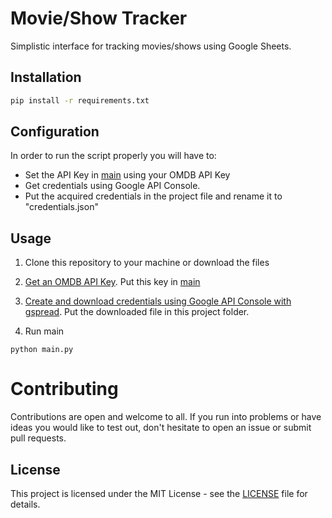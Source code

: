 # Movie/Show Tracker

Simplistic interface for tracking movies/shows using Google Sheets.

## Installation

```bash
pip install -r requirements.txt
```

## Configuration

In order to run the script properly you will have to:
- Set the API Key in [main](main.py) using your OMDB API Key
- Get credentials using Google API Console.
- Put the acquired credentials in the project file and rename it to "credentials.json"

## Usage

1. Clone this repository to your machine or download the files

2. [Get an OMDB API Key](https://www.omdbapi.com/apikey.aspx?__EVENTTARGET=freeAcct&__EVENTARGUMENT=&__LASTFOCUS=&__VIEWSTATE=%2FwEPDwUKLTIwNDY4MTIzNQ9kFgYCAQ9kFgICBw8WAh4HVmlzaWJsZWhkAgIPFgIfAGhkAgMPFgIfAGhkGAEFHl9fQ29udHJvbHNSZXF1aXJlUG9zdEJhY2tLZXlfXxYDBQtwYXRyZW9uQWNjdAUIZnJlZUFjY3QFCGZyZWVBY2N0oCxKYG7xaZwy2ktIrVmWGdWzxj%2FDhHQaAqqFYTiRTDE%3D&__VIEWSTATEGENERATOR=5E550F58&__EVENTVALIDATION=%2FwEdAAU%2BO86JjTqdg0yhuGR2tBukmSzhXfnlWWVdWIamVouVTzfZJuQDpLVS6HZFWq5fYpioiDjxFjSdCQfbG0SWduXFd8BcWGH1ot0k0SO7CfuulHLL4j%2B3qCcW3ReXhfb4KKsSs3zlQ%2B48KY6Qzm7wzZbR&at=freeAcct&Email=). Put this key in [main](main.py)

3. [Create and download credentials using Google API Console with gspread](https://docs.gspread.org/en/latest/oauth2.html#for-end-users-using-oauth-client-id). Put the downloaded file in this project folder.

4. Run main
```
python main.py
```

# Contributing
Contributions are open and welcome to all. If you run into problems or have ideas you would like to test out, don't hesitate to open an issue or submit pull requests.

## License
This project is licensed under the MIT License - see the [LICENSE](LICENSE) file for details.